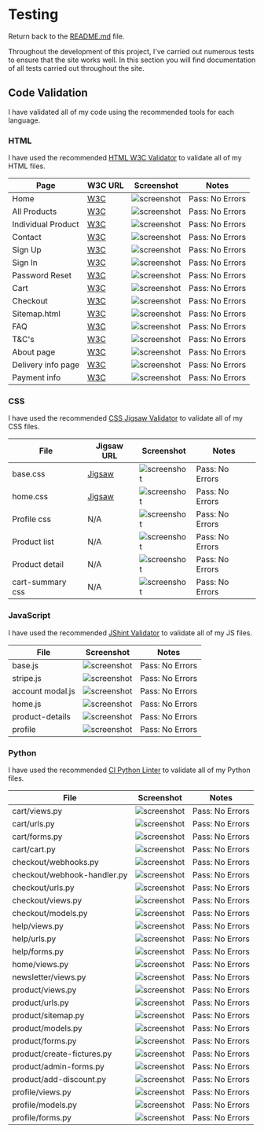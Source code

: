 # Testing

Return back to the [README.md](README.md) file.

Throughout the development of this project, I've carried out numerous tests to ensure that the site works well. In this section you will find documentation of all tests carried out throughout the site.

## Code Validation

I have validated all of my code using the recommended tools for each language.

### HTML

I have used the recommended [HTML W3C Validator](https://validator.w3.org) to validate all of my HTML files.

| Page | W3C URL | Screenshot | Notes |
| --- | --- | --- | --- |
| Home | [W3C](https://validator.w3.org/nu/?showsource=yes&doc=https%3A%2F%2Fworld-vape-center-468f3f7d12a1.herokuapp.com%2F#l377c9) | ![screenshot](docs/w3c/home.png) | Pass: No Errors |
| All Products | [W3C](https://validator.w3.org/nu/?showsource=yes&doc=https%3A%2F%2Fworld-vape-center-468f3f7d12a1.herokuapp.com%2Fproducts#l377c9) | ![screenshot](docs/w3c/products.png) | Pass: No Errors |
| Individual Product | [W3C](https://validator.w3.org/nu/?showsource=yes&doc=https%3A%2F%2Fworld-vape-center-468f3f7d12a1.herokuapp.com%2Fproducts%2Faccessories%2Faspire-guroo-replacement-glass-5ml%2F#l377c9) | ![screenshot](docs/w3c/product-detail.png) | Pass: No Errors |
| Contact | [W3C](https://validator.w3.org/nu/?showsource=yes&doc=https%3A%2F%2Fworld-vape-center-468f3f7d12a1.herokuapp.com%2Fhelp%2Fcontact-us.html%2F#l377c9) | ![screenshot](docs/w3c/contact.png) | Pass: No Errors |
| Sign Up | [W3C](https://validator.w3.org/nu/?showsource=yes&doc=https%3A%2F%2Fworld-vape-center-468f3f7d12a1.herokuapp.com%2Faccounts%2Fsignup%2F#l377c9) | ![screenshot](docs/w3c/signup.png) | Pass: No Errors |
| Sign In | [W3C](https://validator.w3.org/nu/?showsource=yes&doc=https%3A%2F%2Fworld-vape-center-468f3f7d12a1.herokuapp.com%2Faccounts%2Flogin%2F#l377c9) | ![screenshot](docs/w3c/login.png) | Pass: No Errors |
| Password Reset | [W3C](https://validator.w3.org/nu/?showsource=yes&doc=https%3A%2F%2Fworld-vape-center-468f3f7d12a1.herokuapp.com%2Faccounts%2Fpassword%2Freset%2F#l377c9) | ![screenshot](docs/w3c/reset-password.png) | Pass: No Errors |
| Cart | [W3C](https://validator.w3.org/nu/?showsource=yes&doc=https%3A%2F%2Fworld-vape-center-468f3f7d12a1.herokuapp.com%2Fcart%2F#l377c9)  | ![screenshot](docs/w3c/cart-w3c.png) | Pass: No Errors |
| Checkout | [W3C](https://validator.w3.org/nu/?showsource=yes&doc=https%3A%2F%2Fworld-vape-center-468f3f7d12a1.herokuapp.com%2Fcheckout%2F#l377c9)  | ![screenshot](docs/w3c/checkout.png) | Pass: No Errors |
| Sitemap.html | [W3C](https://validator.w3.org/nu/?showsource=yes&doc=https%3A%2F%2Fworld-vape-center-468f3f7d12a1.herokuapp.com%2Fhelp%2Fsitemap.html)  | ![screenshot](docs/w3c/sitemap.png) | Pass: No Errors |
| FAQ | [W3C](https://validator.w3.org/nu/?showsource=yes&doc=https%3A%2F%2Fworld-vape-center-468f3f7d12a1.herokuapp.com%2Fhelp%2Ffaq%2F)  | ![screenshot](docs/w3c/faq.png) | Pass: No Errors |
| T&C's | [W3C](https://validator.w3.org/nu/?showsource=yes&doc=https%3A%2F%2Fworld-vape-center-468f3f7d12a1.herokuapp.com%2Fhelp%2Fterms%2F#l241c12)  | ![screenshot](docs/w3c/terms.png) | Pass: No Errors |
| About page | [W3C](https://validator.w3.org/nu/?showsource=yes&doc=https%3A%2F%2Fworld-vape-center-468f3f7d12a1.herokuapp.com%2Fhelp%2Fabout_us%2F#l241c12)  | ![screenshot](docs/w3c/about.png) | Pass: No Errors |
| Delivery info page | [W3C](https://validator.w3.org/nu/?showsource=yes&doc=https%3A%2F%2Fworld-vape-center-468f3f7d12a1.herokuapp.com%2Fhelp%2Fdelivery_info%2F#l241c12)  | ![screenshot](docs/w3c/delivery.png) | Pass: No Errors |
| Payment info | [W3C](https://validator.w3.org/nu/?showsource=yes&doc=https%3A%2F%2Fworld-vape-center-468f3f7d12a1.herokuapp.com%2Fhelp%2Fpayments_options%2F#l241c12)  | ![screenshot](docs/w3c/payment-option.png) | Pass: No Errors |


### CSS

I have used the recommended [CSS Jigsaw Validator](https://jigsaw.w3.org/css-validator) to validate all of my CSS files.

| File | Jigsaw URL | Screenshot | Notes |
| --- | --- | --- | --- |
| base.css | [Jigsaw](https://jigsaw.w3.org/css-validator/validator?uri=https%3A%2F%2Fworld-vape-center.s3.amazonaws.com%2Fstatic%2Fcss%2Fbase.css&profile=css3svg&usermedium=all&warning=1&vextwarning=&lang=en) | ![screenshot](docs/jigsaw/base-css.png) | Pass: No Errors |
| home.css | [Jigsaw](https://jigsaw.w3.org/css-validator/validator?uri=https%3A%2F%2Fworld-vape-center.s3.amazonaws.com%2Fstatic%2Fhome%2Fcss%2Fhome.css&profile=css3svg&usermedium=all&warning=1&vextwarning=&lang=en)  | ![screenshot](docs/jigsaw/home-css.png) | Pass: No Errors |
| Profile css | N/A | ![screenshot](docs/jigsaw/profile-css.png) | Pass: No Errors |
| Product list | N/A | ![screenshot](docs/jigsaw/product-list.png) | Pass: No Errors |
| Product detail | N/A | ![screenshot](docs/jigsaw/product-details.png) | Pass: No Errors |
| cart-summary css | N/A | ![screenshot](docs/jigsaw/cart-css.png) | Pass: No Errors |


### JavaScript

I have used the recommended [JShint Validator](https://jshint.com) to validate all of my JS files.

| File | Screenshot | Notes |
| --- | --- | --- |
| base.js | ![screenshot](docs/jshint/base-js.png) | Pass: No Errors |
| stripe.js | ![screenshot](docs/jshint/stripe-js.png) | Pass: No Errors |
| account modal.js | ![screenshot](docs/jshint/account-modal.png) | Pass: No Errors |
| home.js | ![screenshot](docs/jshint/home-js.png) | Pass: No Errors |
| product-details | ![screenshot](docs/jshint/product-details.png) | Pass: No Errors |
| profile | ![screenshot](docs/jshint/profile-js.png) | Pass: No Errors |


### Python

I have used the recommended [CI Python Linter](https://pep8ci.herokuapp.com) to validate all of my Python files.

| File | Screenshot | Notes |
| --- | --- | --- |
| cart/views.py | ![screenshot](docs/ci-linter/cart-views.png) | Pass: No Errors |
| cart/urls.py | ![screenshot](docs/ci-linter/cart-urls.png) | Pass: No Errors |
| cart/forms.py | ![screenshot](docs/ci-linter/cart-forms.png) | Pass: No Errors |
| cart/cart.py | ![screenshot](docs/ci-linter/cart-cart.png) | Pass: No Errors |
| checkout/webhooks.py | ![screenshot](docs/ci-linter/checkout-webhooks.png) | Pass: No Errors |
| checkout/webhook-handler.py | ![screenshot](docs/ci-linter/checkout-webhook-handler.png) | Pass: No Errors |
| checkout/urls.py | ![screenshot](docs/ci-linter/checkout-urls.png) | Pass: No Errors |
| checkout/views.py | ![screenshot](docs/ci-linter/checkout-views.png) | Pass: No Errors |
| checkout/models.py | ![screenshot](docs/ci-linter/checkout-models.png) | Pass: No Errors |
| help/views.py | ![screenshot](docs/ci-linter/help-views.png) | Pass: No Errors |
| help/urls.py | ![screenshot](docs/ci-linter/help-urls.png) | Pass: No Errors |
| help/forms.py | ![screenshot](docs/ci-linter/help-forms.png) | Pass: No Errors |
| home/views.py | ![screenshot](docs/ci-linter/home-views.png) | Pass: No Errors |
| newsletter/views.py | ![screenshot](docs/ci-linter/newsletter-views.png) | Pass: No Errors |
| product/views.py | ![screenshot](docs/ci-linter/product-views.png) | Pass: No Errors |
| product/urls.py | ![screenshot](docs/ci-linter/product-urls.png) | Pass: No Errors |
| product/sitemap.py | ![screenshot](docs/ci-linter/product-sitemap.png) | Pass: No Errors |
| product/models.py | ![screenshot](docs/ci-linter/product-models.png) | Pass: No Errors |
| product/forms.py | ![screenshot](docs/ci-linter/product-forms.png) | Pass: No Errors |
| product/create-fictures.py | ![screenshot](docs/ci-linter/product-create-fixtures.png) | Pass: No Errors |
| product/admin-forms.py | ![screenshot](docs/ci-linter/products-admin-forms.png) | Pass: No Errors |
| product/add-discount.py | ![screenshot](docs/ci-linter/products-add-discount.png) | Pass: No Errors |
| profile/views.py | ![screenshot](docs/ci-linter/profile-views.png) | Pass: No Errors |
| profile/models.py | ![screenshot](docs/ci-linter/profile-models.png) | Pass: No Errors |
| profile/forms.py | ![screenshot](docs/ci-linter/profile-forms.png) | Pass: No Errors |

